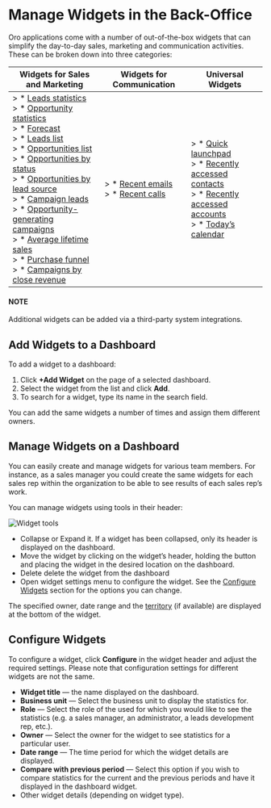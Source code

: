 <a id="user-guide-business-intelligence-widgets-explore"></a>

# Manage Widgets in the Back-Office

Oro applications come with a number of out-of-the-box widgets that can simplify the day-to-day sales, marketing and communication activities. These can be broken down into three categories:

| Widgets for Sales and Marketing                                                                                                                                                                                                                                                                                                                                                                                                                                                                                                                                                                                                                                                                                                                                                                                                                                                                                                                                                                                                                                                                                                                                                                                                                                                                                                                                                                                             | Widgets for Communication                                                                                                                                                                  | Universal Widgets                                                                                                                                                                                                                                                                                                                                                                                                                                                                          |
|-----------------------------------------------------------------------------------------------------------------------------------------------------------------------------------------------------------------------------------------------------------------------------------------------------------------------------------------------------------------------------------------------------------------------------------------------------------------------------------------------------------------------------------------------------------------------------------------------------------------------------------------------------------------------------------------------------------------------------------------------------------------------------------------------------------------------------------------------------------------------------------------------------------------------------------------------------------------------------------------------------------------------------------------------------------------------------------------------------------------------------------------------------------------------------------------------------------------------------------------------------------------------------------------------------------------------------------------------------------------------------------------------------------------------------|--------------------------------------------------------------------------------------------------------------------------------------------------------------------------------------------|--------------------------------------------------------------------------------------------------------------------------------------------------------------------------------------------------------------------------------------------------------------------------------------------------------------------------------------------------------------------------------------------------------------------------------------------------------------------------------------------|
| > * [Leads statistics](leads-statistics.md#user-guide-business-intelligence-widgets-leads-statistics)<br/>> * [Opportunity statistics](opportunity-statistics.md#user-guide-business-intelligence-widgets-opportunity-statistics)<br/>> * [Forecast](forecast.md#user-guide-business-intelligence-widgets-forecast)<br/>> * [Leads list](leads-list.md#user-guide-business-intelligence-widgets-leads-list)<br/>> * [Opportunities list](opportunities-list.md#user-guide-business-intelligence-widgets-opportunity-list)<br/>> * [Opportunities by status](opportunities-by-status.md#user-guide-business-intelligence-widgets-opportunity-by-status)<br/>> * [Opportunities by lead source](opportunities-by-lead-source.md#user-guide-business-intelligence-widgets-opportunity-lead-source)<br/>> * [Campaign leads](campaign-leads.md#user-guide-business-intelligence-widgets-campaign-leads)<br/>> * [Opportunity-generating campaigns](opportunity-generating-campaigns.md#user-guide-business-intelligence-widgets-opportunity-generating-campaigns)<br/>> * [Average lifetime sales](average-lifetime-sales.md#user-guide-business-intelligence-widgets-average-lifetime-sales)<br/>> * [Purchase funnel](purchase-funnel.md#user-guide-business-intelligence-widgets-purchase-funnel)<br/>> * [Campaigns by close revenue](campaigns-by-close-revenue.md#user-guide-business-intelligence-widgets-close-revenue) | > * [Recent emails](recent-emails.md#user-guide-business-intelligence-widgets-recent-emails)<br/>> * [Recent calls](recent-calls.md#user-guide-business-intelligence-widgets-recent-calls) | > * [Quick launchpad](quick-launchpad.md#user-guide-business-intelligence-widgets-quick-launchpad)<br/>> * [Recently accessed contacts](recently-accessed-contacts.md#user-guide-business-intelligence-widgets-recently-accessed-contacts)<br/>> * [Recently accessed accounts](recently-accessed-accounts.md#user-guide-business-intelligence-widgets-recently-accessed-accounts)<br/>> * [Today’s calendar](todays-calendar.md#user-guide-business-intelligence-widgets-todays-calendar) |

#### NOTE
Additional widgets can be added via a third-party system integrations.

<a id="user-guide-business-intelligence-widgets-add"></a>

## Add Widgets to a Dashboard

To add a widget to a dashboard:

1. Click **+Add Widget** on the page of a selected dashboard.
2. Select the widget from the list and click **Add**.
3. To search for a widget, type its name in the search field.

You can add the same widgets a number of times and assign them different owners.

<a id="user-guide-business-intelligence-widgets-manage"></a>

## Manage Widgets on a Dashboard

You can easily create and manage widgets for various team members. For instance, as a sales manager you could create the same widgets for each sales rep within the organization to be able to see results of each sales rep’s work.

You can manage widgets using tools in their header:

![Widget tools](user/img/dashboards/dashboards_6.png)
* <i class="far fa-minus-square" aria-hidden="true"></i> Collapse or <i class="far fa-plus-square" aria-hidden="true"></i> Expand it. If a widget has been collapsed, only its header is displayed on the dashboard.
* Move the widget by clicking on the widget’s header, holding the <i class="fas fa-arrows-alt" aria-hidden="true"></i> button and placing the widget in the desired location on the dashboard.
* <i class="fas fa-trash-alt" aria-hidden="true"></i> Delete delete the widget from the dashboard
* Open widget settings menu <i class="fa fa-cog fa-lg" aria-hidden="true"></i> to configure the widget. See the [Configure Widgets]() section for the options you can change.

The specified owner, date range and the <a href="https://oroinc.com/doc/orocrm/current/user-guide-sales-tools/b2b-sales/territory-management" target="_blank">territory</a> (if available) are displayed at the bottom of the widget.

## Configure Widgets

To configure a widget, click <i class="fa fa-cog fa-lg" aria-hidden="true"></i> **Configure** in the widget header and adjust the required settings. Please note that configuration settings for different widgets are not the same.

* **Widget title** — the name displayed on the dashboard.
* **Business unit** — Select the business unit to display the statistics for.
* **Role** — Select the role of the used for which you would like to see the statistics (e.g. a sales manager, an administrator, a leads development rep, etc.).
* **Owner** — Select the owner for the widget to see statistics for a particular user.
* **Date range** — The time period for which the widget details are displayed.
* **Compare with previous period** — Select this option if you wish to compare statistics for the current and the previous periods and have it displayed in the dashboard widget.
* Other widget details (depending on widget type).

<!-- fa-bars = fa-navicon -->
<!-- Ic Tiles is used as Set As Default in saved views, and as tiles in display layout options -->
<!-- IcPencil refers to Rename in Commerce and Inline Editing in CRM -->
<!-- Check mark in the square. -->
<!-- SortDesc is also used as drop-down arrow -->
